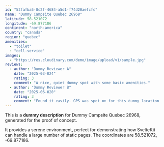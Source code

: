 ```yaml
---
id: "52fafba5-0c2f-4684-a5d1-f74d20aefcfc"
name: "Dummy Campsite Quebec 26968"
latitude: 58.521072
longitude: -69.877186
continent: "north-america"
country: "canada"
region: "quebec"
amenities:
  - "toilet"
  - "cell-service"
images:
  - "https://res.cloudinary.com/demo/image/upload/v1/sample.jpg"
reviews:
  - author: "Dummy Reviewer A"
    date: "2025-03-024"
    rating: 3
    comment: "A nice, quiet dummy spot with some basic amenities."
  - author: "Dummy Reviewer B"
    date: "2025-06-020"
    rating: 3
    comment: "Found it easily. GPS was spot on for this dummy location."
---
```


This is a **dummy description** for Dummy Campsite Quebec 26968, generated for the proof of concept.

It provides a serene environment, perfect for demonstrating how SvelteKit can handle a large number of static pages. The coordinates are 58.521072, -69.877186.
